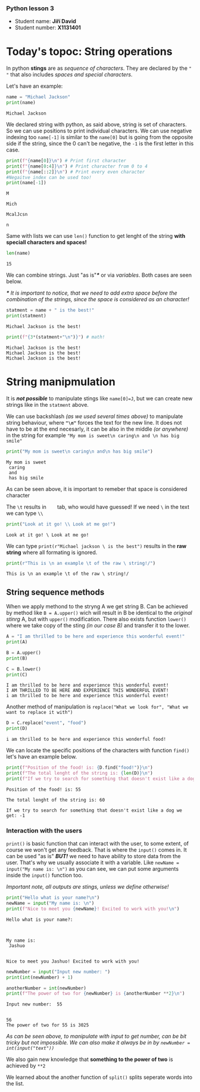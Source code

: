 ### __Python lesson 3__
- Student name: __Jiří David__
- Student number: __X1131401__

# __Today's topoc: String operations__

In python __stings__ are as _sequence of characters_. They are declared by the `" "` that also includes _spaces and special characters_.

Let's have an example:


```python
name = "Michael Jackson"
print(name)
```

    Michael Jackson
    

We declared string with python, as said above, string is set of characters. So we can use positions to print individual characters. We can use negative indexing too `name[-1]` is similar to the `name[0]` but is going from the opposite side if the string, since the 0 can't be negative, the `-1` is the first letter in this case.


```python
print(f"{name[0]}\n") # Print first character
print(f"{name[0:4]}\n") # Print character from 0 to 4
print(f"{name[::2]}\n") # Print every even character
#Negaitve index can be used too!
print(name[-1])
```

    M
    
    Mich
    
    McalJcsn
    
    n
    

Same with lists we can use `len()` function to get lenght of the string __with speciall characters and spaces!__


```python
len(name)
```




    15



We can combine strings. Just "as is"___*___ or via _variables_. Both cases are seen below.

___*___ _It is important to notice, that we need to add extra space before the combination of the strings, since the space is considered as an character!_


```python
statment = name + " is the best!"
print(statment)
```

    Michael Jackson is the best!
    


```python
print(f"{3*(statment+"\n")}") # math!
```

    Michael Jackson is the best!
    Michael Jackson is the best!
    Michael Jackson is the best!
    
    

# String manipmulation 
It is ___not possible___ to manipulate stings like `name[0]=J`, but we can create new strings like in the `statment` above.

We can use backshlash _(as we used several times above)_ to manipulate string behaviour, where __`"\n"`__ forces the text for the new line. It does not have to be at the end necesarly, it can be also in the middle _(or anywhere)_ in the string for example `"My mom is sweet\n caring\n and \n has big smile"`


```python
print("My mom is sweet\n caring\n and\n has big smile")
```

    My mom is sweet
     caring
     and
     has big smile
    

As can be seen above, it is important to remeber that space is considered character

The `\t` results in `   ` tab, who would have guessed!
If we need `\` in the text we can type  `\\`


```python
print("Look at it go! \\ Look at me go!")
```

    Look at it go! \ Look at me go!
    

We can  type `print(r"Michael jackson \ is the best")` results in the __raw string__ where all formating is ignored.


```python
print(r"This is \n an example \t of the raw \ string!/")
```

    This is \n an example \t of the raw \ string!/
    

## String sequence methods
When we apply methond to the stryng A we get string B. Can be achieved by method like `B = A.upper()` wich will result in B be identical to the _original stinrg_ A, but with `upper()` modification. There also exists function `lower()` where we take copy of the sting _(in our case B)_ and transfer it to the lower.


```python
A = "I am thrilled to be here and experience this wonderful event!"
print(A)

B = A.upper()
print(B)

C = B.lower()
print(C)
```

    I am thrilled to be here and experience this wonderful event!
    I AM THRILLED TO BE HERE AND EXPERIENCE THIS WONDERFUL EVENT!
    i am thrilled to be here and experience this wonderful event!
    

Another method of manipulation is `replace("What we look for", "What we want to replace it with")`


```python
D = C.replace("event", "food")
print(D)
```

    i am thrilled to be here and experience this wonderful food!
    

We can locate the specific positions of the characters with function `find()` let's have an example below.


```python
print(f"Position of the food! is: {D.find("food!")}\n")
print(f"The total lenght of the string is: {len(D)}\n")
print(f"If we try to search for something that doesn't exist like a dog we get: {D.find("dog!")}\n")
```

    Position of the food! is: 55
    
    The total lenght of the string is: 60
    
    If we try to search for something that doesn't exist like a dog we get: -1
    
    

### Interaction with the users
`print()` is basic function that can interact with the user, to some extent, of course we won't get any feedback. That is where the `input()` comes in. It can be used "as is" ___BUT!___ we need to have ability to store data from the user. That's why we usually associate it with a variable. Like `newName = input("My name is: \n")` as you can see, we can put some arguments inside the `input()` function too.

_Important note, all outputs are stings, unless we define otherwise!_


```python
print("Hello what is your name?\n")
newName = input("My name is: \n")
print(f"Nice to meet you {newName}! Excited to work with you!\n")
```

    Hello what is your name?: 
    
    

    My name is: 
     Jashuo
    

    Nice to meet you Jashuo! Excited to work with you!
    
    


```python
newNumber = input("Input new number: ")
print(int(newNumber) + 1)

anotherNumber = int(newNumber)
print(f"The power of two for {newNumber} is {anotherNumber **2}\n")
```

    Input new number:  55
    

    56
    The power of two for 55 is 3025
    
    

_As can be seen above, to manipulate with input to get number, can be bit tricky but not impossible. We can also make it always be in by `newNumber = int(input("text"))`_


We also gain new knowledge that __something to the power of two__ is achieved by `**2`

We learned about the another function of `split()` splits seperate words into the list.


```python

```
